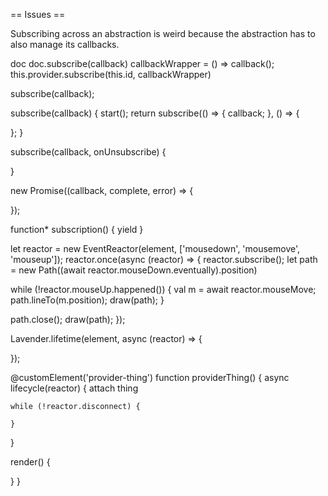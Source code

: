 == Issues ==

Subscribing across an abstraction is weird because the abstraction has to also
manage its callbacks.

doc
doc.subscribe(callback)
callbackWrapper = () => callback();
this.provider.subscribe(this.id, callbackWrapper)

subscribe(callback);

subscribe(callback) {
start();
return subscribe(() => {
callback;
}, () => {

};
}

subscribe(callback, onUnsubscribe) {

}

new Promise((callback, complete, error) => {

});

function\* subscription() {
yield
}

let reactor = new EventReactor(element, ['mousedown', 'mousemove', 'mouseup']);
reactor.once(async (reactor) => {
reactor.subscribe();
let path = new Path((await reactor.mouseDown.eventually).position)

while (!reactor.mouseUp.happened()) {
val m = await reactor.mouseMove;
path.lineTo(m.position);
draw(path);
}

path.close();
draw(path);
});

Lavender.lifetime(element, async (reactor) => {

});

@customElement('provider-thing')
function providerThing() {
async lifecycle(reactor) {
attach thing

    while (!reactor.disconnect) {

    }

}

render() {

}
}
